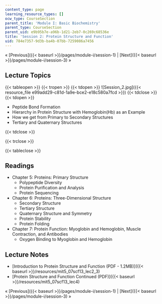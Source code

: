 ```yaml
---
content_type: page
learning_resource_types: []
ocw_type: CourseSection
parent_title: 'Module I: Basic Biochemistry'
parent_type: CourseSection
parent_uid: e9b95b7e-a96b-1d21-2eb7-0c269c68536e
title: 'Session 2: Protein Structure and Function'
uid: 784e7357-9d3b-ba4b-07bb-7259086a7456
---
```


« [Previous]({{< baseurl >}}/pages/module-i/session-1) | [Next]({{< baseurl >}}/pages/module-i/session-3) »

Lecture Topics
--------------

{{< tableopen >}}
{{< tropen >}}
{{< tdopen >}}
![Session_2.jpg]({{< resource_file e99add29-c81d-1a9e-bce2-e18c580a7fcd >}})
{{< tdclose >}}
{{< tdopen >}}


*   Peptide Bond Formation
*   Hierarchy in Protein Structure with Hemoglobin(Hb) as an Example
*   How we get from Primary to Secondary Structures
*   Tertiary and Quaternary Structures


{{< tdclose >}}

{{< trclose >}}

{{< tableclose >}}

Readings
--------

*   Chapter 5: Proteins: Primary Structure
    *   Polypeptide Diversity
    *   Protein Purification and Analysis
    *   Protein Sequencing
*   Chapter 6: Proteins: Three-Dimensional Structure
    *   Secondary Structure
    *   Tertiary Structure
    *   Quaternary Structure and Symmetry
    *   Protein Stability
    *   Protein Folding
*   Chapter 7: Protein Function: Myoglobin and Hemoglobin, Muscle Contraction, and Antibodies
    *   Oxygen Binding to Myoglobin and Hemoglobin

Lecture Notes
-------------

*   [Introduction to Protein Structure and Function (PDF - 1.2MB)]({{< baseurl >}}/resources/mit5_07scf13_lec2_3)
*   [Protein Structure and Function Continued (PDF)]({{< baseurl >}}/resources/mit5_07scf13_lec4)

« [Previous]({{< baseurl >}}/pages/module-i/session-1) | [Next]({{< baseurl >}}/pages/module-i/session-3) »